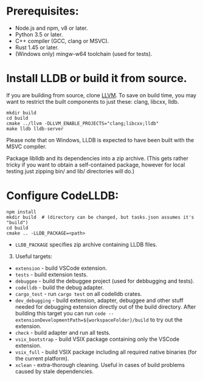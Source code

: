 # Prerequisites:
- Node.js and npm, v8 or later.
- Python 3.5 or later.
- C++ compiler (GCC, clang or MSVC).
- Rust 1.45 or later.
- (Windows only) mingw-w64 toolchain (used for tests).

# Install LLDB or build it from source.

If you are building from source, clone [LLVM](https://github.com/llvm/llvm-project).  To save on build time, you may
want to restrict the built components to just these: clang, libcxx, lldb.
```
mkdir build
cd build
cmake ../llvm -DLLVM_ENABLE_PROJECTS="clang;libcxx;lldb"
make lldb lldb-server
```
Please note that on Windows, LLDB is expected to have been built with the MSVC compiler.

Package liblldb and its dependencies into a zip archive.
(This gets rather tricky if you want to obtain a self-contained package, however for local testing just zipping
bin/ and lib/ directories will do.)

# Configure CodeLLDB:
```
npm install
mkdir build  # (directory can be changed, but tasks.json assumes it's "build")
cd build
cmake .. -LLDB_PACKAGE=<path>
```
- `LLDB_PACKAGE` specifies zip archive containing LLDB files.

3. Useful targets:
- `extension` - build VSCode extension.
- `tests` - build extension tests.
- `debuggee` - build the debuggee project (used for debbugging and tests).
- `codelldb` - build the debug adapter.
- `cargo_test` - run `cargo test` on all codelldb crates.
- `dev_debugging` - build extension, adapter, debuggee and other stuff needed for debugging extension directly out of the build directory.
After building this target you can run `code --extensionDevelopmentPath=${workspaceFolder}/build` to try out the extension.
- `check` - build adapter and run all tests.
- `vsix_bootstrap` - build VSIX package containing only the VSCode extension.
- `vsix_full` - build VSIX package including all required native binaries (for the current platform).
- `xclean` - extra-thorough cleaning.  Useful in cases of build problems caused by stale dependencies.
